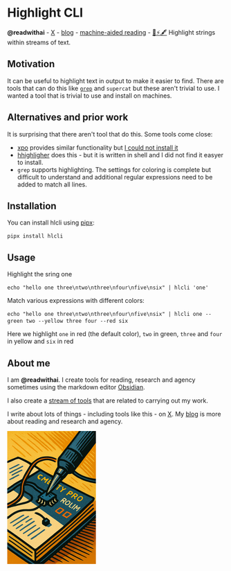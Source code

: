 # Highlight CLI
**@readwithai** - [X](https://x.com/readwithai) - [blog](https://readwithai.substack.com/) - [machine-aided reading](https://www.reddit.com/r/machineAidedReading/) - [📖](https://readwithai.substack.com/p/what-is-reading-broadly-defined
)[⚡️](https://readwithai.substack.com/s/technical-miscellany)[🖋️](https://readwithai.substack.com/p/note-taking-with-obsidian-much-of)
Highlight strings within streams of text.

## Motivation
It can be useful to highlight text in output to make it easier to find. There are tools that can do this like [`grep`](https://stackoverflow.com/questions/981601/colorized-grep-viewing-the-entire-file-with-highlighted-matches) and `supercat` but these aren't trivial to use. I wanted a tool that is trivial to use and install on machines.

## Alternatives and prior work
It is surprising that there aren't tool that do this. Some tools come close:

* [xpo](https://github.com/ghoseb/xpo) provides similar functionality but [I could not install it](https://github.com/ghoseb/xpo/issues/1)
* [hhighligher](https://github.com/paoloantinori/hhighlighter?tab=readme-ov-file) does this - but it is written in shell and I did not find it easyer to install.
* `grep` supports highlighting. The settings for coloring is complete but difficult to understand and additional regular expressions need to be added to match all lines.

## Installation
You can install hlcli using [pipx](https://github.com/pypa/pipx):

```
pipx install hlcli
```

## Usage
Highlight the sring one
```
echo "hello one three\ntwo\nthree\nfour\nfive\nsix" | hlcli 'one'
```

Match various expressions with different colors:
```
echo "hello one three\ntwo\nthree\nfour\nfive\nsix" | hlcli one --green two --yellow three four --red six
```
Here we highlight `one` in red (the default color), `two` in green, `three` and `four` in yellow and `six` in red

## About me
I am **@readwithai**. I create tools for reading, research and agency sometimes using the markdown editor [Obsidian](https://readwithai.substack.com/p/what-exactly-is-obsidian).

I also create a [stream of tools](https://readwithai.substack.com/p/my-productivity-tools) that are related to carrying out my work.

I write about lots of things - including tools like this - on [X](https://x.com/readwithai).
My [blog](https://readwithai.substack.com/) is more about reading and research and agency.

[![@readwithai logo](./logo.png)](https://readwithai.substack.com/)
